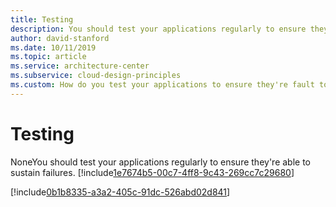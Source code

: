 ```yaml
---
title: Testing
description: You should test your applications regularly to ensure they're able to sustain failures.
author: david-stanford
ms.date: 10/11/2019
ms.topic: article
ms.service: architecture-center
ms.subservice: cloud-design-principles
ms.custom: How do you test your applications to ensure they're fault tolerant? 
---
```


# Testing

NoneYou should test your applications regularly to ensure they're able to sustain failures.<!-- Error Injection -->
[!include[1e7674b5-00c7-4ff8-9c43-269cc7c29680](../../../includes/aar_guidance/1e7674b5-00c7-4ff8-9c43-269cc7c29680.md)]

<!-- Perform Load Testing -->
[!include[0b1b8335-a3a2-405c-91dc-526abd02d841](../../../includes/aar_guidance/0b1b8335-a3a2-405c-91dc-526abd02d841.md)]

